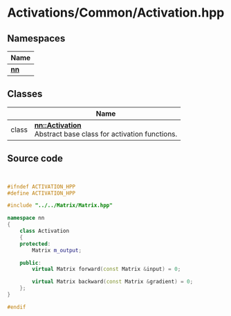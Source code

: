 # Activations/Common/Activation.hpp



## Namespaces

| Name           |
| -------------- |
| **[nn](../Namespaces/namespacenn.md)**  |

## Classes

|                | Name           |
| -------------- | -------------- |
| class | **[nn::Activation](../Classes/classnn_1_1_activation.md)** <br>Abstract base class for activation functions.  |




## Source code

```cpp


#ifndef ACTIVATION_HPP
#define ACTIVATION_HPP

#include "../../Matrix/Matrix.hpp"

namespace nn
{
    class Activation
    {
    protected:
        Matrix m_output; 

    public:
        virtual Matrix forward(const Matrix &input) = 0;

        virtual Matrix backward(const Matrix &gradient) = 0;
    };
}

#endif
```
